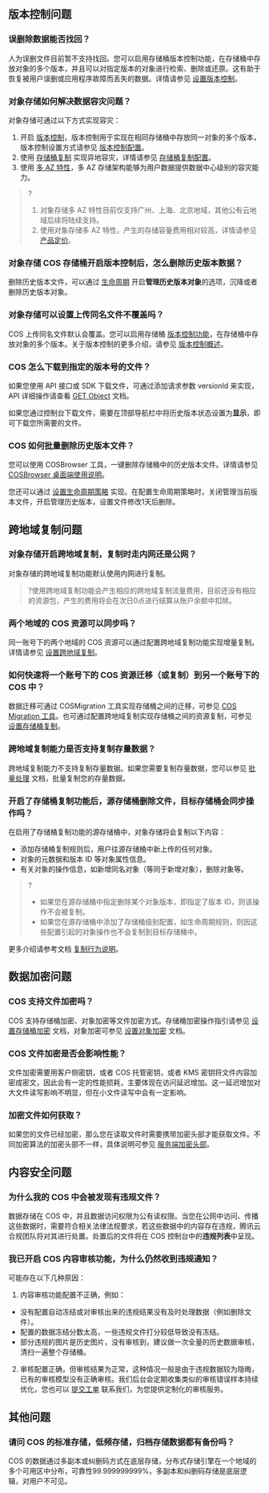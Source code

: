 

## 版本控制问题

### 误删除数据能否找回？

人为误删文件目前暂不支持找回。您可以启用存储桶版本控制功能，在存储桶中存放对象的多个版本，并且可以对指定版本的对象进行检索、删除或还原。这有助于恢复被用户误删或应用程序故障而丢失的数据。详情请参见 [设置版本控制](https://intl.cloud.tencent.com/document/product/436/19881)。

### 对象存储如何解决数据容灾问题？

对象存储可通过以下方式实现容灾：

1. 开启 [版本控制](https://intl.cloud.tencent.com/document/product/436/19883)，版本控制用于实现在相同存储桶中存放同一对象的多个版本，版本控制设置方式请参见 [版本控制配置](https://intl.cloud.tencent.com/document/product/436/19884)。
2. 使用 [存储桶复制](https://intl.cloud.tencent.com/document/product/436/19237) 实现异地容灾，详情请参见 [存储桶复制配置](https://intl.cloud.tencent.com/document/product/436/19239)。
3. 使用 [多 AZ 特性](https://intl.cloud.tencent.com/document/product/436/35208)，多 AZ 存储架构能够为用户数据提供数据中心级别的容灾能力。

>?
> 1. 对象存储多 AZ 特性目前仅支持广州、上海、北京地域，其他公有云地域后续将陆续支持。
> 2. 使用对象存储多 AZ 特性，产生的存储容量费用相对较高，详情请参见 [产品定价](https://buy.intl.cloud.tencent.com/price/cos?lang=en&pg=)。

### 对象存储 COS 存储桶开启版本控制后，怎么删除历史版本数据？

删除历史版本文件，可以通过 [生命周期](https://intl.cloud.tencent.com/document/product/436/14605) 开启**管理历史版本对象**的选项，沉降或者删除历史版本对象。


### 对象存储可以设置上传同名文件不覆盖吗？

COS 上传同名文件默认会覆盖。您可以启用存储桶 [版本控制功能](https://intl.cloud.tencent.com/document/product/436/19881)，在存储桶中存放对象的多个版本。关于版本控制的更多介绍，请参见 [版本控制概述](https://intl.cloud.tencent.com/document/product/436/19883)。

### COS 怎么下载到指定的版本号的文件？

如果您使用 API 接口或 SDK 下载文件，可通过添加请求参数 versionId 来实现，API 详细操作请查看 [GET Object](https://intl.cloud.tencent.com/document/product/436/7753) 文档。

如果您通过控制台下载文件，需要在顶部导航栏中将历史版本状态设置为**显示**，即可下载您所需要的文件。

### COS 如何批量删除历史版本文件？

您可以使用 COSBrowser 工具，一键删除存储桶中的历史版本文件。详情请参见 [COSBrowser 桌面端使用说明](https://intl.cloud.tencent.com/document/product/436/32565)。

您还可以通过 [设置生命周期策略](https://intl.cloud.tencent.com/document/product/436/14605) 实现。在配置生命周期策略时，关闭管理当前版本文件，开启管理历史版本，设置文件修改1天后删除。

## 跨地域复制问题

### 对象存储开启跨地域复制，复制时走内网还是公网？

对象存储的跨地域复制功能默认使用内网进行复制。

>?使用跨地域复制功能会产生相应的跨地域复制流量费用，目前还没有相应的资源包，产生的费用将会在次日0点进行结算从账户余额中扣除。

### 两个地域的 COS 资源可以同步吗？

同一账号下的两个地域的 COS 资源可以通过配置跨地域复制功能实现增量复制。详情请参见 [设置跨地域复制](https://intl.cloud.tencent.com/document/product/436/19235)。

### 如何快速将一个账号下的 COS 资源迁移（或复制）到另一个账号下的 COS 中？

数据迁移可通过 COSMigration 工具实现存储桶之间的迁移，可参见 [COS Migration 工具](https://intl.cloud.tencent.com/document/product/436/15392)。也可通过配置跨地域复制实现存储桶之间的资源复制，可参见 [设置存储桶复制](https://intl.cloud.tencent.com/document/product/436/19235)。

### 跨地域复制能力是否支持复制存量数据？

跨地域复制能力不支持复制存量数据。如果您需要复制存量数据，您可以参见 [批量处理](https://intl.cloud.tencent.com/document/product/436/32958) 文档，批量复制您的存量数据。

### 开启了存储桶复制功能后，源存储桶删除文件，目标存储桶会同步操作吗？

在启用了存储桶复制功能的源存储桶中，对象存储将会复制以下内容：
- 添加存储桶复制规则后，用户往源存储桶中新上传的任何对象。
- 对象的元数据和版本 ID 等对象属性信息。
- 有关对象的操作信息，如新增同名对象（等同于新增对象），删除对象等。

>?
> - 如果您在源存储桶中指定删除某个对象版本，即指定了版本 ID，则该操作不会被复制。
> - 如果您在源存储桶中添加了存储桶级别配置，如生命周期规则，则因这些配置引起的对象操作也不会复制到目标存储桶中。

更多介绍请参考文档 [复制行为说明](https://intl.cloud.tencent.com/document/product/436/19923)。

## 数据加密问题

### COS 支持文件加密吗？
COS 支持存储桶加密、对象加密等文件加密方式。存储桶加密操作指引请参见 [设置存储桶加密](https://intl.cloud.tencent.com/document/product/436/33455) 文档，对象加密可参见 [设置对象加密](https://intl.cloud.tencent.com/document/product/436/30929) 文档。

### COS 文件加密是否会影响性能？
文件加密需要用客户侧密钥，或者 COS 托管密钥，或者 KMS 密钥将文件内容加密成密文，因此会有一定的性能损耗，主要体现在访问延迟增加。这一延迟增加对大文件读写影响不明显，但在小文件读写中会有一定影响。

### 加密文件如何获取？

如果您的文件已经加密，那么您在读取文件时需要携带加密头部才能获取文件。不同加密算法的加密头部不一样，具体说明可参见 [服务端加密头部](https://intl.cloud.tencent.com/document/product/436/7728)。

## 内容安全问题

### 为什么我的 COS 中会被发现有违规文件？

数据存储在 COS 中，并且数据访问权限为公有读权限。当您在公网中访问、传播这些数据时，需要符合相关法律法规要求，若这些数据中的内容存在违规，腾讯云合规团队将对其进行处置。处置后的文件将在 COS 控制台中的**违规列表**中呈现。

### 我已开启 COS 内容审核功能，为什么仍然收到违规通知？

可能存在以下几种原因：
1. 内容审核功能配置不正确，例如：
 - 没有配置自动冻结或对审核出来的违规结果没有及时处理数据（例如删除文件）。
 - 配置的数据冻结分数太高，一些违规文件打分较低导致没有冻结。
 - 部分违规的图片是历史图片，没有审核到，建议做一次全量的历史数据审核，清扫一遍整个存储桶。
2. 审核配置正确，但审核结果为正常，这种情况一般是由于违规数据较为隐晦，已有的审核模型没有正确审核。我们后台会定期收集类似的审核错误样本持续优化，您也可以 [提交工单](https://console.cloud.tencent.com/workorder/category) 联系我们，为您提供定制化的审核服务。


## 其他问题

### 请问 COS 的标准存储，低频存储，归档存储数据都有备份吗？

COS 的数据通过多副本或纠删码方式在底层存储，分布式存储引擎在一个地域的多个可用区中分布，可靠性99.999999999%，多副本和纠删码存储是底层逻辑，对用户不可见。
